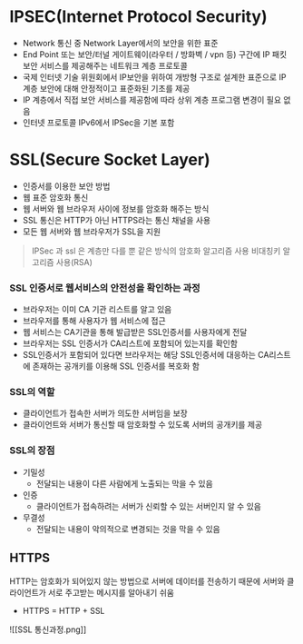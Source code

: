 # IPSEC(Internet Protocol Security)
- Network 통신 중 Network Layer에서의 보안을 위한 표준
- End Point 또는 보안/터널 게이트웨이(라우터 / 방화벽 / vpn 등) 구간에 IP 패킷 보안 서비스를 제공해주는 네트워크 계층 프로토콜
- 국제 인터넷 기술 위원회에서 IP보안을 위하여 개방형 구조로 설계한 표준으로 IP 계층 보안에 대해 안정적이고 표준화된 기초를 제공
- IP 계층에서 직접 보안 서비스를 제공함에 따라 상위 계층 프로그램  변경이 필요 없음
- 인터넷 프로토콜 IPv6에서 IPSec을 기본 포함


# SSL(Secure Socket Layer)
- 인증서를 이용한 보안 방법
- 웹 표준 암호화 통신
- 웹 서버와 웹 브라우저 사이에 정보를 암호화 해주는 방식
- SSL 통신은 HTTP가 아닌 HTTPS라는 통신 채널을 사용
- 모든 웹 서버와 웹 브라우저가 SSL을 지원


> IPSec 과 ssl 은 계층만 다를 뿐 같은 방식의 암호화 알고리즘 사용
> 비대칭키 알고리즘 사용(RSA)


### SSL 인증서로 웹서비스의 안전성을 확인하는 과정
- 브라우저는 이미 CA 기관 리스트를 알고 있음
- 브라우저를 통해 사용자가 웹 서비스에 접근
- 웹 서비스는 CA기관을 통해 발급받은 SSL인증서를 사용자에게 전달
- 브라우저는 SSL 인증서가 CA리스트에 포함되어 있는지를 확인함
- SSL인증서가 포함되어 있다면 브라우저는 해당 SSL인증서에 대응하는 CA리스트에 존재하는 공개키를 이용해 SSL 인증서를 복호화 함

### SSL의 역할
- 클라이언트가 접속한 서버가 의도한 서버임을 보장
- 클라이언트와 서버가 통신할 때 암호화할 수 있도록 서버의 공개키를 제공

### SSL의 장점
- 기밀성
	- 전달되는 내용이 다른 사람에게 노출되는 막을 수 있음
- 인증
	- 클라이언트가 접속하려는 서버가 신뢰할 수 있는 서버인지 알 수 있음
- 무결성
	- 전달되는 내용이 악의적으로 변경되는 것을 막을 수 있음


## HTTPS
HTTP는 암호화가 되어있지 않는 방법으로 서버에 데이터를 전송하기 때문에 서버와 클라이언트가 서로 주고받는 메시지를 알아내기 쉬움
- HTTPS = HTTP + SSL

![[SSL 통신과정.png]]




















